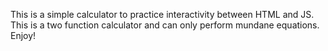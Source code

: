 This is a simple calculator to practice interactivity between HTML and JS. This is a two function calculator and can only perform mundane equations. Enjoy! 
